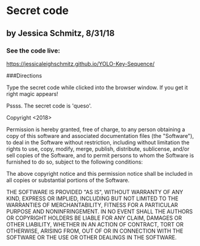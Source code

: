 # Secret code

## by Jessica Schmitz, 8/31/18

### See the code live:

https://jessicaleighschmitz.github.io/YOLO-Key-Sequence/

###Directions

Type the secret code while clicked into the browser window. If you get it right magic appears!

Pssss. The secret code is 'queso'.


Copyright <2018> <Jessics Schmitz>

Permission is hereby granted, free of charge, to any person obtaining a copy of this software and associated documentation files (the "Software"), to deal in the Software without restriction, including without limitation the rights to use, copy, modify, merge, publish, distribute, sublicense, and/or sell copies of the Software, and to permit persons to whom the Software is furnished to do so, subject to the following conditions:

The above copyright notice and this permission notice shall be included in all copies or substantial portions of the Software.

THE SOFTWARE IS PROVIDED "AS IS", WITHOUT WARRANTY OF ANY KIND, EXPRESS OR IMPLIED, INCLUDING BUT NOT LIMITED TO THE WARRANTIES OF MERCHANTABILITY, FITNESS FOR A PARTICULAR PURPOSE AND NONINFRINGEMENT. IN NO EVENT SHALL THE AUTHORS OR COPYRIGHT HOLDERS BE LIABLE FOR ANY CLAIM, DAMAGES OR OTHER LIABILITY, WHETHER IN AN ACTION OF CONTRACT, TORT OR OTHERWISE, ARISING FROM, OUT OF OR IN CONNECTION WITH THE SOFTWARE OR THE USE OR OTHER DEALINGS IN THE SOFTWARE.
